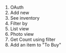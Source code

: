 1. OAuth
2. Add new
3. See inventory
4. Filter by 
5. List view
6. Photo view
7. Get Count using filter
8. Add an item to "To Buy"